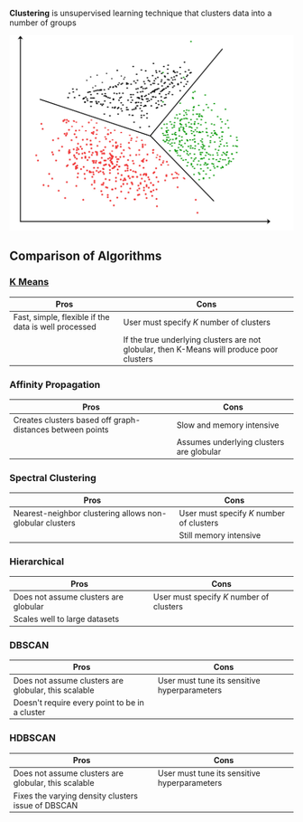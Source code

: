 

**Clustering** is unsupervised learning technique that clusters data into a number of groups

![](../Attachments/Pasted%20image%2020230222025546.png)


## Comparison of Algorithms


### [K Means](K%20Means.md)

| Pros | Cons |
| --- | --- |
| Fast, simple, flexible if the data is well processed | User must specify *K* number of clusters |
| | If the true underlying clusters are not globular, then K-Means will produce poor clusters |


### Affinity Propagation

| Pros | Cons |
| --- | --- |
| Creates clusters based off graph-distances between points | Slow and memory intensive |
| | Assumes underlying clusters are globular |


### Spectral Clustering

| Pros | Cons |
| --- | --- |
| Nearest-neighbor clustering allows non-globular clusters | User must specify *K* number of clusters |
| | Still memory intensive |


### Hierarchical

| Pros | Cons |
| --- | --- |
| Does not assume clusters are globular | User must specify *K* number of clusters |
| Scales well to large datasets | |


### DBSCAN

| Pros | Cons |
| --- | --- |
| Does not assume clusters are globular, this scalable | User must tune its sensitive hyperparameters |
| Doesn't require every point to be in a cluster | |


### HDBSCAN

| Pros | Cons |
| --- | --- |
| Does not assume clusters are globular, this scalable | User must tune its sensitive hyperparameters |
| Fixes the varying density clusters issue of DBSCAN | |